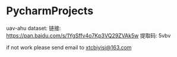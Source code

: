 # PycharmProjects

uav-ahu dataset:
链接: https://pan.baidu.com/s/1YgSffv4o7Kp3VQ29ZVAk5w 提取码: 5vbv

if not work please send email to xtcbiyisi@163.com
